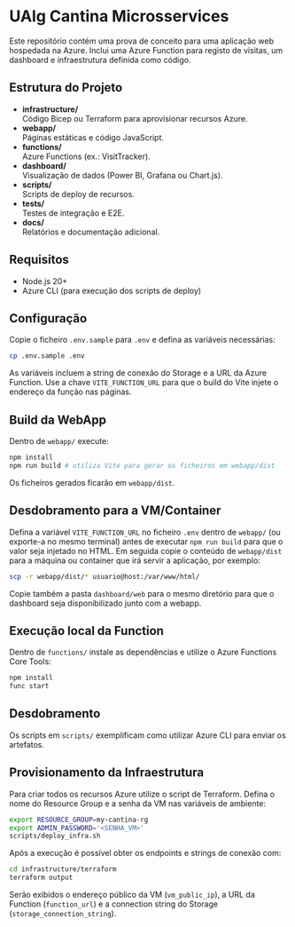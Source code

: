 # UAlg Cantina Microsservices

Este repositório contém uma prova de conceito para uma aplicação web hospedada na Azure. Inclui uma Azure Function para registo de visitas, um dashboard e infraestrutura definida como código.

## Estrutura do Projeto

- **infrastructure/**  
  Código Bicep ou Terraform para aprovisionar recursos Azure.
- **webapp/**  
  Páginas estáticas e código JavaScript.
- **functions/**  
  Azure Functions (ex.: VisitTracker).
- **dashboard/**  
  Visualização de dados (Power BI, Grafana ou Chart.js).
- **scripts/**  
  Scripts de deploy de recursos.
- **tests/**  
  Testes de integração e E2E.
- **docs/**  
  Relatórios e documentação adicional.

## Requisitos

- Node.js 20+
- Azure CLI (para execução dos scripts de deploy)

## Configuração

Copie o ficheiro `.env.sample` para `.env` e defina as variáveis necessárias:

```bash
cp .env.sample .env
```

As variáveis incluem a string de conexão do Storage e a URL da Azure Function.
Use a chave `VITE_FUNCTION_URL` para que o build do Vite injete o endereço da função nas páginas.

## Build da WebApp

Dentro de `webapp/` execute:

```bash
npm install
npm run build # utiliza Vite para gerar os ficheiros em webapp/dist
```

Os ficheiros gerados ficarão em `webapp/dist`.

## Desdobramento para a VM/Container

Defina a variável `VITE_FUNCTION_URL` no ficheiro `.env` dentro de `webapp/` (ou
exporte-a no mesmo terminal) antes de executar `npm run build` para que o valor
seja injetado no HTML. Em seguida copie o conteúdo de `webapp/dist` para a
máquina ou container que irá servir a aplicação, por exemplo:

```bash
scp -r webapp/dist/* usuario@host:/var/www/html/
```

Copie também a pasta `dashboard/web` para o mesmo diretório para que o
dashboard seja disponibilizado junto com a webapp.

## Execução local da Function

Dentro de `functions/` instale as dependências e utilize o Azure Functions Core Tools:

```bash
npm install
func start
```

## Desdobramento

Os scripts em `scripts/` exemplificam como utilizar Azure CLI para enviar os artefatos.

## Provisionamento da Infraestrutura

Para criar todos os recursos Azure utilize o script de Terraform. Defina o nome
do Resource Group e a senha da VM nas variáveis de ambiente:

```bash
export RESOURCE_GROUP=my-cantina-rg
export ADMIN_PASSWORD='<SENHA_VM>'
scripts/deploy_infra.sh
```

Após a execução é possível obter os endpoints e strings de conexão com:

```bash
cd infrastructure/terraform
terraform output
```

Serão exibidos o endereço público da VM (`vm_public_ip`), a URL da Function
(`function_url`) e a connection string do Storage (`storage_connection_string`).
